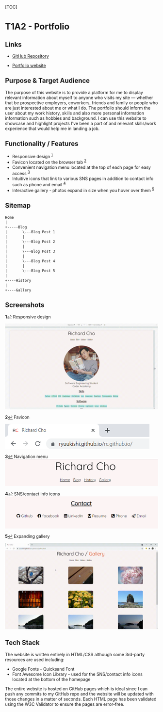 [TOC]

# T1A2 - Portfolio

## Links

- [GitHub Repository](https://github.com/Ryuukishi/rc.github.io)

- [Portfolio website](https://ryuukishi.github.io/rc.github.io/)

## Purpose & Target Audience

The purpose of this website is to provide a platform for me to display relevant information about myself to anyone who visits my site — whether that be prospective employers, coworkers, friends and family or people who are just interested about me or what I do. The portfolio should inform the user about my work history, skills and also more personal information information such as hobbies and background. I can use this website to showcase and highlight projects I've been a part of and relevant skills/work experience that would help me in landing a job.

## Functionality / Features

- Responsive design <sup id="a1">[1](#f1)</sup>
- Favicon located on the browser tab <sup id="a2">[2](#f2)</sup>
- Convenient navigation menu located at the top of each page for easy access <sup id="a3">[3](#f3)</sup>
- Intuitive icons that link to various SNS pages in addition to contact info such as phone and email <sup id="a4">[4](#f4)</sup>
- Interactive gallery - photos expand in size when you hover over them <sup id="a5">[5](#f5)</sup>

## Sitemap

```
Home
|   
+-----Blog
|		\---Blog Post 1
|		|
|		\---Blog Post 2
|		|
|		\---Blog Post 3
|		|
|		\---Blog Post 4
|		|
|		\---Blog Post 5
|
+----History
|
+----Gallery
```

## Screenshots

<b id="f1">1</b>[↩](#a1)  Responsive design

![Responsive Design](screenshots/responsive.gif)





<b id="f2">2</b>[↩](#a2)  Favicon

![Favicon](screenshots/favicon.png)





<b id="f3">3</b>[↩](#a3)  Navigation menu
![Navigation menu](screenshots/nav_menu.png)





<b id="f4">4</b>[↩](#a4)  SNS/contact info icons
![Icons](screenshots/sns_icons.png)





<b id="f5">5</b>[↩](#a5)  Expanding gallery

![Expanding gallery](screenshots/gallery.gif)



## Tech Stack

The website is written entirely in HTML/CSS although some 3rd-party resources are used including:

- Google Fonts - Quicksand Font
- Font Awesome Icon Library - used for the SNS/contact info icons located at the bottom of the homepage

The entire website is hosted on GitHub pages which is ideal since I can push any commits to my GitHub repo and the website will be updated with those changes in a matter of seconds. Each HTML page has been validated using the W3C Validator to ensure the pages are error-free. 

